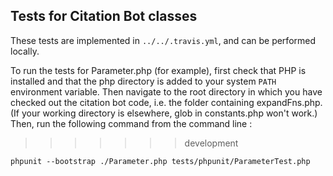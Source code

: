 ## Tests for Citation Bot classes

These tests are implemented in `../../.travis.yml`, and can be performed locally.

To run the tests for Parameter.php (for example), first check that PHP is installed and that the
php directory is added to your system `PATH` environment variable.
Then navigate to the root directory in which you have checked out the citation bot code, 
i.e. the folder containing expandFns.php. 
(If your working directory is elsewhere, glob in constants.php won't work.)
Then, run the following command from the command line :
>>>>>>> development

`phpunit --bootstrap ./Parameter.php tests/phpunit/ParameterTest.php`
